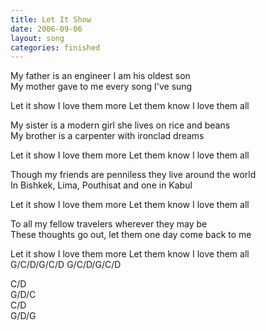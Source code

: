 ```yaml
---
title: Let It Show
date: 2006-09-06
layout: song
categories: finished
---
```

My father is an engineer I am his oldest son  
My mother gave to me every song I've sung

<div class="chorus">Let it show  
I love them more  
Let them know  
I love them all</div>

My sister is a modern girl she lives on rice and beans  
My brother is a carpenter with ironclad dreams

<div class="chorus">Let it show  
I love them more  
Let them know  
I love them all</div>

Though my friends are penniless they live around the world  
In Bishkek, Lima, Pouthisat and one in Kabul

<div class="chorus">Let it show  
I love them more  
Let them know  
I love them all</div>

To all my fellow travelers wherever they may be  
These thoughts go out, let them one day come back to me

<div class="chorus">Let it show  
I love them more  
Let them know  
I love them all</div>

<div class="chords">
G/C/D/G/C/D  
G/C/D/G/C/D  

C/D  
G/D/C  
C/D  
G/D/G</div>
